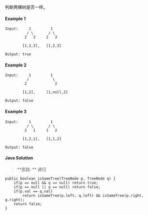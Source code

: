 判断两棵树是否一样。

#### Example 1
```
Input:     1         1
          / \       / \
         2   3     2   3

        [1,2,3],   [1,2,3]

Output: true

```

#### Example 2
```
Input:     1         1
          /           \
         2             2

        [1,2],     [1,null,2]

Output: false

```

#### Example 3
```
Input:     1         1
          / \       / \
         2   1     1   2

        [1,2,1],   [1,1,2]

Output: false

```

#### Java Solution

> **思路: ** 递归

```
public boolean isSameTree(TreeNode p, TreeNode q) {
    if(p == null && q == null) return true;
    if(p == null || q == null) return false;
    if(p.val == q.val)
        return isSameTree(p.left, q.left) && isSameTree(p.right, q.right);
    return false;
}

```